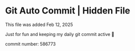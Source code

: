# Git Auto Commit | Hidden File

This file was added Feb 12, 2025

Just for fun and keeping my daily git commit active 🤪

commit number: 586773
